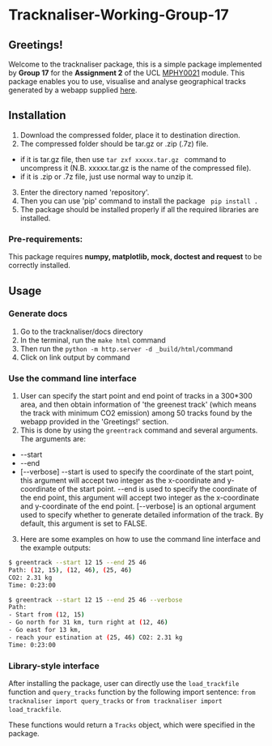 # Tracknaliser-Working-Group-17

## Greetings!

Welcome to the tracknaliser package, this is a simple package implemented by **Group 17** for the **Assignment 2** of the UCL
[MPHY0021](https://moodle.ucl.ac.uk/course/view.php?id=6297) module.
This package enables you to use, visualise and analyse geographical tracks generated by a webapp supplied [here](https://ucl-rse-with-python.herokuapp.com/road-tracks/).

## Installation

1. Download the compressed folder, place it to destination direction.
2. The compressed folder should be tar.gz or .zip (.7z) file.
- if it is tar.gz file, then use ` tar zxf xxxxx.tar.gz  ` command to uncompress it (N.B. xxxxx.tar.gz is the name of the compressed file).
- if it is .zip or .7z file, just use normal way to unzip it.
3. Enter the directory named 'repository'.
4. Then you can use 'pip' command to install the package
` pip install .`
5. The package should be installed properly if all the required libraries are installed.

### Pre-requirements:
This package requires **numpy, matplotlib, mock, doctest and request** to be correctly installed.

## Usage

### Generate docs

1. Go to the tracknaliser/docs directory
2. In the terminal, run the `make html` command 
3. Then run the `python -m http.server -d _build/html/`command
4. Click on link output by command

### Use the command line interface

1. User can specify the start point and end point of tracks in a 300\*300 area, and then obtain information of 'the greenest track' (which means the track with minimum CO2 emission)  among 50 tracks found by the webapp provided in the 'Greetings!' section. 
2. This is done by using the `greentrack` command and several arguments. The arguments are:
- --start 
- --end
- [--verbose]
	--start is used to specify the coordinate of the start point, this argument will accept two integer as the x-coordinate and y-coordinate of the start point.
	--end  is used to specify the coordinate of the end point, this argument will accept two integer as the x-coordinate and y-coordinate of the end point.
	[--verbose] is an optional argument used to specify whether to generate detailed information of the track. By default, this argument is set to FALSE.
3. Here are some examples on how to use the command line interface and the example outputs:

```bash
$ greentrack --start 12 15 --end 25 46 
Path: (12, 15), (12, 46), (25, 46) 
CO2: 2.31 kg
Time: 0:23:00
```

```bash
$ greentrack --start 12 15 --end 25 46 --verbose 
Path:
- Start from (12, 15)
- Go north for 31 km, turn right at (12, 46)
- Go east for 13 km,
- reach your estination at (25, 46) CO2: 2.31 kg
Time: 0:23:00

```

### Library-style interface

After installing the package, user can directly use the `load_trackfile` function and `query_tracks` function by the following import sentence:
`from tracknaliser import query_tracks` or `from tracknaliser import load_trackfile`.

These functions would return a `Tracks` object, which were specified in the package.	

